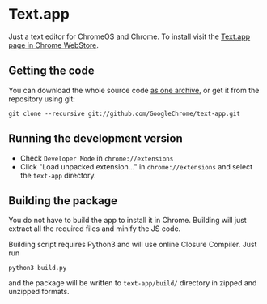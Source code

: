 # Text.app

Just a text editor for ChromeOS and Chrome. To install visit the [Text.app page in Chrome WebStore](https://chrome.google.com/webstore/detail/text-drive/mmfbcljfglbokpmkimbfghdkjmjhdgbg).

## Getting the code

You can download the whole source code [as one archive](https://github.com/GoogleChrome/text-app/archive/master.zip), or get it from the repository using git:

    git clone --recursive git://github.com/GoogleChrome/text-app.git

## Running the development version

* Check `Developer Mode` in `chrome://extensions`
* Click "Load unpacked extension..." in `chrome://extensions` and select the `text-app` directory.

## Building the package

You do not have to build the app to install it in Chrome. Building will just extract all the required files and minify the JS code.

Building script requires Python3 and will use online Closure Compiler. Just run

    python3 build.py

and the package will be written to `text-app/build/` directory in zipped and unzipped formats.
